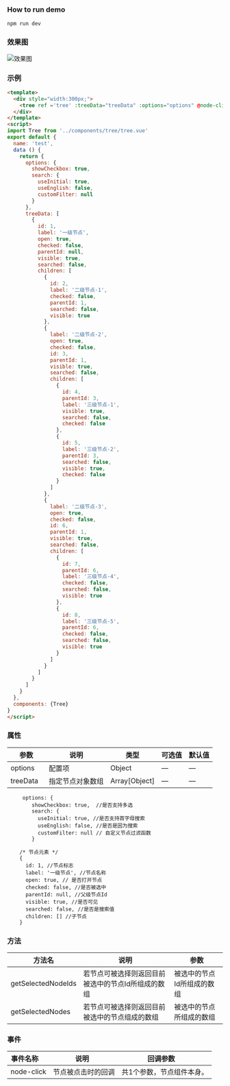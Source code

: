 ### How to run demo
```
npm run dev
```
### 效果图
 ![效果图](http://files.cnblogs.com/files/rohelm/jdfw.gif)
### 示例
```html
<template>
  <div style="width:300px;">
    <tree ref ='tree' :treeData="treeData" :options="options" @node-click='handleNode'/>
  </div>
</template>
<script>
import Tree from '../components/tree/tree.vue'
export default {
  name: 'test',
  data () {
    return {
      options: {
        showCheckbox: true,
        search: {
          useInitial: true,
          useEnglish: false,
          customFilter: null
        }
      },
      treeData: [
        {
          id: 1,
          label: '一级节点',
          open: true,
          checked: false,
          parentId: null,
          visible: true,
          searched: false,
          children: [
            {
              id: 2,
              label: '二级节点-1',
              checked: false,
              parentId: 1,
              searched: false,
              visible: true
            },
            {
              label: '二级节点-2',
              open: true,
              checked: false,
              id: 3,
              parentId: 1,
              visible: true,
              searched: false,
              children: [
                {
                  id: 4,
                  parentId: 3,
                  label: '三级节点-1',
                  visible: true,
                  searched: false,
                  checked: false
                },
                {
                  id: 5,
                  label: '三级节点-2',
                  parentId: 3,
                  searched: false,
                  visible: true,
                  checked: false
                }
              ]
            },
            {
              label: '二级节点-3',
              open: true,
              checked: false,
              id: 6,
              parentId: 1,
              visible: true,
              searched: false,
              children: [
                {
                  id: 7,
                  parentId: 6,
                  label: '三级节点-4',
                  checked: false,
                  searched: false,
                  visible: true
                },
                {
                  id: 8,
                  label: '三级节点-5',
                  parentId: 6,
                  checked: false,
                  searched: false,
                  visible: true
                }
              ]
            }
          ]
        }
      ]
    }
  },
  components: {Tree}
}
</script>
```
### 属性
| 参数      | 说明    | 类型      | 可选值 | 默认值  |
|---------- |-------- |---------- |---------- |---------- |
|options     | 配置项 | Object | — | — |
| treeData | 指定节点对象数组 | Array[Object] | — | — |

```
     options: {
        showCheckbox: true,  //是否支持多选
        search: {
          useInitial: true, //是否支持首字母搜索
          useEnglish: false, //是否是因为搜索
          customFilter: null // 自定义节点过滤函数
        }

    /* 节点元素 */
    {
      id: 1, //节点标志
      label: '一级节点', //节点名称
      open: true, // 是否打开节点
      checked: false, //是否被选中
      parentId: null, //父级节点Id
      visible: true, //是否可见
      searched: false, //是否是搜索值
      children: [] //子节点
    }
```
### 方法
| 方法名      | 说明    | 参数      |
|---------- |-------- |---------- |
| getSelectedNodeIds  | 若节点可被选择则返回目前被选中的节点Id所组成的数组 | 被选中的节点Id所组成的数组 |
| getSelectedNodes  | 若节点可被选择则返回目前被选中的节点组成的数组 | 被选中的节点所组成的数组 |

### 事件
| 事件名称      | 说明    | 回调参数      |
|---------- |-------- |---------- |
| node-click  | 节点被点击时的回调 | 共1个参数，节点组件本身。 |

